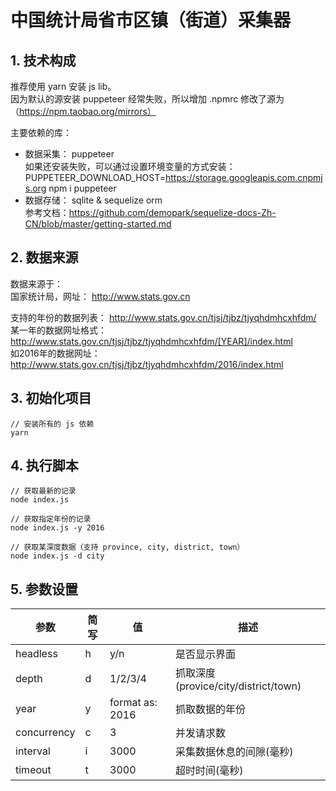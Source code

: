 # 中国统计局省市区镇（街道）采集器
## 1. 技术构成
推荐使用 yarn 安装 js lib。  
因为默认的源安装 puppeteer 经常失败，所以增加 .npmrc 修改了源为（https://npm.taobao.org/mirrors）

主要依赖的库：  
- 数据采集： puppeteer  
  如果还安装失败，可以通过设置环境变量的方式安装： PUPPETEER_DOWNLOAD_HOST=https://storage.googleapis.com.cnpmjs.org npm i puppeteer 
- 数据存储： sqlite & sequelize orm  
  参考文档：https://github.com/demopark/sequelize-docs-Zh-CN/blob/master/getting-started.md

## 2. 数据来源
数据来源于：   
国家统计局，网址： http://www.stats.gov.cn  

支持的年份的数据列表： http://www.stats.gov.cn/tjsj/tjbz/tjyqhdmhcxhfdm/  
某一年的数据网址格式： http://www.stats.gov.cn/tjsj/tjbz/tjyqhdmhcxhfdm/[YEAR]/index.html  
如2016年的数据网址：
http://www.stats.gov.cn/tjsj/tjbz/tjyqhdmhcxhfdm/2016/index.html

## 3. 初始化项目
```
// 安装所有的 js 依赖
yarn
```

## 4. 执行脚本
```
// 获取最新的记录
node index.js

// 获取指定年份的记录
node index.js -y 2016

// 获取某深度数据（支持 province, city, district, town）
node index.js -d city
```

## 5. 参数设置

参数 | 简写 | 值 | 描述  
---|---|---|---  
headless | h | y/n | 是否显示界面  
depth | d | 1/2/3/4 | 抓取深度(provice/city/district/town)  
year | y | format as: 2016 | 抓取数据的年份  
concurrency | c | 3 | 并发请求数  
interval | i | 3000 | 采集数据休息的间隙(毫秒)  
timeout | t | 3000 | 超时时间(毫秒)  
